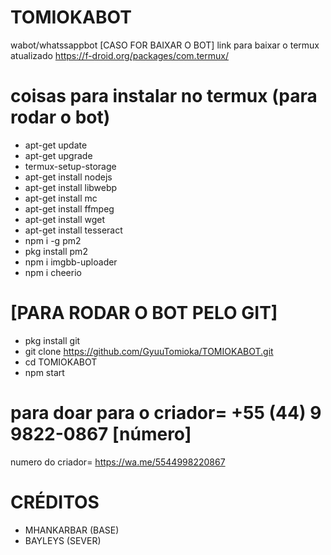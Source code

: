 # TOMIOKABOT
wabot/whatssappbot
[CASO FOR BAIXAR O BOT]
link para baixar o termux atualizado
https://f-droid.org/packages/com.termux/
# coisas para instalar no termux (para rodar o bot)
* apt-get update
* apt-get upgrade
* termux-setup-storage
* apt-get install nodejs
* apt-get install libwebp
* apt-get install mc
* apt-get install ffmpeg
* apt-get install wget
* apt-get install tesseract
* npm i -g pm2 
* pkg install pm2
* npm i imgbb-uploader
* npm i cheerio
# [PARA RODAR O BOT PELO GIT]
* pkg install git
* git clone https://github.com/GyuuTomioka/TOMIOKABOT.git
* cd TOMIOKABOT
* npm start
# para doar para o criador= +55 (44) 9 9822-0867 [número]
numero do criador= https://wa.me/5544998220867
# CRÉDITOS 
* MHANKARBAR (BASE)
* BAYLEYS (SEVER)
